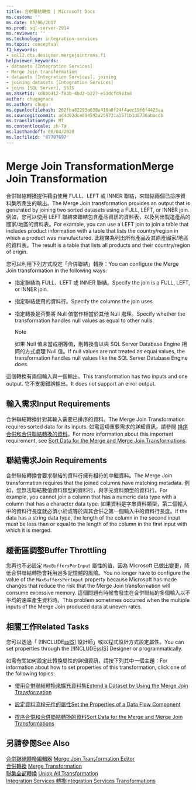 ```yaml
---
title: 合併聯結轉換 | Microsoft Docs
ms.custom: ''
ms.date: 03/06/2017
ms.prod: sql-server-2014
ms.reviewer: ''
ms.technology: integration-services
ms.topic: conceptual
f1_keywords:
- sql12.dts.designer.mergejointrans.f1
helpviewer_keywords:
- datasets [Integration Services]
- Merge Join transformation
- datasets [Integration Services], joining
- joining datasets [Integration Services]
- joins [SQL Server], SSIS
ms.assetid: cd8b0412-f83b-4bd2-b227-e53dcfd941a8
author: chugugrace
ms.author: chugu
ms.openlocfilehash: 262fba82293a630e410a8f24f4aec19f6f4423aa
ms.sourcegitcommit: ad4d92dce894592a259721a1571b1d8736abacdb
ms.translationtype: MT
ms.contentlocale: zh-TW
ms.lasthandoff: 08/04/2020
ms.locfileid: "87707697"
---
```

# <a name="merge-join-transformation"></a><span data-ttu-id="5dace-102">Merge Join Transformation</span><span class="sxs-lookup"><span data-stu-id="5dace-102">Merge Join Transformation</span></span>
  <span data-ttu-id="5dace-103">合併聯結轉換提供藉由使用 FULL、LEFT 或 INNER 聯結，來聯結兩個已排序資料集所產生的輸出。</span><span class="sxs-lookup"><span data-stu-id="5dace-103">The Merge Join transformation provides an output that is generated by joining two sorted datasets using a FULL, LEFT, or INNER join.</span></span> <span data-ttu-id="5dace-104">例如，您可以使用 LEFT 聯結來聯結包含產品資訊的資料表，以及列出製造產品的國家/地區的資料表。</span><span class="sxs-lookup"><span data-stu-id="5dace-104">For example, you can use a LEFT join to join a table that includes product information with a table that lists the country/region in which a product was manufactured.</span></span> <span data-ttu-id="5dace-105">此結果為列出所有產品及其原產國家/地區的資料表。</span><span class="sxs-lookup"><span data-stu-id="5dace-105">The result is a table that lists all products and their country/region of origin.</span></span>  
  
 <span data-ttu-id="5dace-106">您可以利用下列方式設定「合併聯結」轉換：</span><span class="sxs-lookup"><span data-stu-id="5dace-106">You can configure the Merge Join transformation in the following ways:</span></span>  
  
-   <span data-ttu-id="5dace-107">指定聯結為 FULL、LEFT 或 INNER 聯結。</span><span class="sxs-lookup"><span data-stu-id="5dace-107">Specify the join is a FULL, LEFT, or INNER join.</span></span>  
  
-   <span data-ttu-id="5dace-108">指定聯結使用的資料行。</span><span class="sxs-lookup"><span data-stu-id="5dace-108">Specify the columns the join uses.</span></span>  
  
-   <span data-ttu-id="5dace-109">指定轉換是否要將 Null 值當作相當於其他 Null 處理。</span><span class="sxs-lookup"><span data-stu-id="5dace-109">Specify whether the transformation handles null values as equal to other nulls.</span></span>  
  
    > [!NOTE]  
    >  <span data-ttu-id="5dace-110">如果 Null 值未當成相等值，則轉換會以與 SQL Server Database Engine 相同的方式處理 Null 值。</span><span class="sxs-lookup"><span data-stu-id="5dace-110">If null values are not treated as equal values, the transformation handles null values like the SQL Server Database Engine does.</span></span>  
  
 <span data-ttu-id="5dace-111">這個轉換有兩個輸入與一個輸出。</span><span class="sxs-lookup"><span data-stu-id="5dace-111">This transformation has two inputs and one output.</span></span> <span data-ttu-id="5dace-112">它不支援錯誤輸出。</span><span class="sxs-lookup"><span data-stu-id="5dace-112">It does not support an error output.</span></span>  
  
## <a name="input-requirements"></a><span data-ttu-id="5dace-113">輸入需求</span><span class="sxs-lookup"><span data-stu-id="5dace-113">Input Requirements</span></span>  
 <span data-ttu-id="5dace-114">合併聯結轉換針對其輸入需要已排序的資料。</span><span class="sxs-lookup"><span data-stu-id="5dace-114">The Merge Join Transformation requires sorted data for its inputs.</span></span> <span data-ttu-id="5dace-115">如需這項重要需求的詳細資訊，請參閱 [排序合併和合併聯結轉換的資料](sort-data-for-the-merge-and-merge-join-transformations.md)。</span><span class="sxs-lookup"><span data-stu-id="5dace-115">For more information about this important requirement, see [Sort Data for the Merge and Merge Join Transformations](sort-data-for-the-merge-and-merge-join-transformations.md).</span></span>  
  
## <a name="join-requirements"></a><span data-ttu-id="5dace-116">聯結需求</span><span class="sxs-lookup"><span data-stu-id="5dace-116">Join Requirements</span></span>  
 <span data-ttu-id="5dace-117">合併聯結轉換會要求聯結的資料行擁有相符的中繼資料。</span><span class="sxs-lookup"><span data-stu-id="5dace-117">The Merge Join transformation requires that the joined columns have matching metadata.</span></span> <span data-ttu-id="5dace-118">例如，您無法聯結數值資料類型的資料行，與字元資料類型的資料行。</span><span class="sxs-lookup"><span data-stu-id="5dace-118">For example, you cannot join a column that has a numeric data type with a column that has a character data type.</span></span> <span data-ttu-id="5dace-119">如果資料是字串資料類型，第二個輸入中的資料行長度就必須小於或等於與其合併之第一個輸入中的資料行長度。</span><span class="sxs-lookup"><span data-stu-id="5dace-119">If the data has a string data type, the length of the column in the second input must be less than or equal to the length of the column in the first input with which it is merged.</span></span>  
  
## <a name="buffer-throttling"></a><span data-ttu-id="5dace-120">緩衝區調整</span><span class="sxs-lookup"><span data-stu-id="5dace-120">Buffer Throttling</span></span>  
 <span data-ttu-id="5dace-121">您再也不必設定 `MaxBuffersPerInput` 屬性的值，因為 Microsoft 已做出變更，降低合併聯結轉換會耗用過多記憶體的風險。</span><span class="sxs-lookup"><span data-stu-id="5dace-121">You no longer have to configure the value of the `MaxBuffersPerInput` property because Microsoft has made changes that reduce the risk that the Merge Join transformation will consume excessive memory.</span></span> <span data-ttu-id="5dace-122">這個問題有時候會發生在合併聯結的多個輸入以不平均的速率產生資料時。</span><span class="sxs-lookup"><span data-stu-id="5dace-122">This problem sometimes occurred when the multiple inputs of the Merge Join produced data at uneven rates.</span></span>  
  
## <a name="related-tasks"></a><span data-ttu-id="5dace-123">相關工作</span><span class="sxs-lookup"><span data-stu-id="5dace-123">Related Tasks</span></span>  
 <span data-ttu-id="5dace-124">您可以透過「 [!INCLUDE[ssIS](../../../includes/ssis-md.md)] 設計師」或以程式設計方式設定屬性。</span><span class="sxs-lookup"><span data-stu-id="5dace-124">You can set properties through the [!INCLUDE[ssIS](../../../includes/ssis-md.md)] Designer or programmatically.</span></span>  
  
 <span data-ttu-id="5dace-125">如需有關如何設定此轉換屬性的詳細資訊，請按下列其中一個主題：</span><span class="sxs-lookup"><span data-stu-id="5dace-125">For information about how to set properties of this transformation, click one of the following topics:</span></span>  
  
-   [<span data-ttu-id="5dace-126">使用合併聯結轉換來擴充資料集</span><span class="sxs-lookup"><span data-stu-id="5dace-126">Extend a Dataset by Using the Merge Join Transformation</span></span>](merge-join-transformation.md)  
  
-   [<span data-ttu-id="5dace-127">設定資料流程元件的屬性</span><span class="sxs-lookup"><span data-stu-id="5dace-127">Set the Properties of a Data Flow Component</span></span>](../set-the-properties-of-a-data-flow-component.md)  
  
-   [<span data-ttu-id="5dace-128">排序合併和合併聯結轉換的資料</span><span class="sxs-lookup"><span data-stu-id="5dace-128">Sort Data for the Merge and Merge Join Transformations</span></span>](sort-data-for-the-merge-and-merge-join-transformations.md)  
  
## <a name="see-also"></a><span data-ttu-id="5dace-129">另請參閱</span><span class="sxs-lookup"><span data-stu-id="5dace-129">See Also</span></span>  
 <span data-ttu-id="5dace-130">[合併聯結轉換編輯器](../../merge-join-transformation-editor.md) </span><span class="sxs-lookup"><span data-stu-id="5dace-130">[Merge Join Transformation Editor](../../merge-join-transformation-editor.md) </span></span>  
 <span data-ttu-id="5dace-131">[合併轉換](merge-transformation.md) </span><span class="sxs-lookup"><span data-stu-id="5dace-131">[Merge Transformation](merge-transformation.md) </span></span>  
 <span data-ttu-id="5dace-132">[聯集全部轉換](union-all-transformation.md) </span><span class="sxs-lookup"><span data-stu-id="5dace-132">[Union All Transformation](union-all-transformation.md) </span></span>  
 [<span data-ttu-id="5dace-133">Integration Services 轉換</span><span class="sxs-lookup"><span data-stu-id="5dace-133">Integration Services Transformations</span></span>](integration-services-transformations.md)  
  
  
